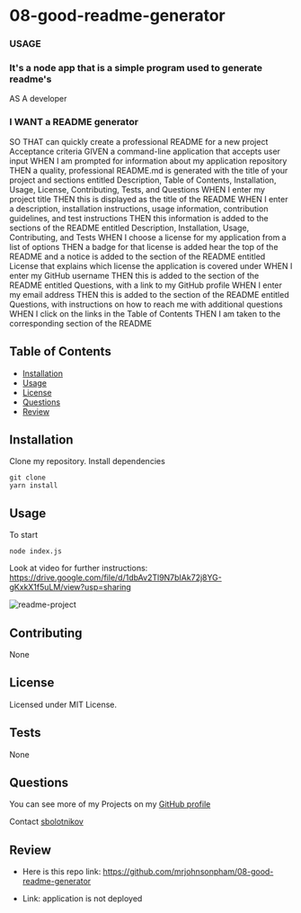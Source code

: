 # 08-good-readme-generator

### USAGE

### It's a node app that is a simple program used to generate readme's 

AS A developer

### I WANT a README generator

SO THAT can quickly create a professional README for a new project
Acceptance criteria
GIVEN a command-line application that accepts user input
WHEN I am prompted for information about my application repository
THEN a quality, professional README.md is generated with the title of your project and sections entitled Description, Table of Contents, Installation, Usage, License, Contributing, Tests, and Questions
WHEN I enter my project title
THEN this is displayed as the title of the README
WHEN I enter a description, installation instructions, usage information, contribution guidelines, and test instructions
THEN this information is added to the sections of the README entitled Description, Installation, Usage, Contributing, and Tests
WHEN I choose a license for my application from a list of options
THEN a badge for that license is added hear the top of the README and a notice is added to the section of the README entitled License that explains which license the application is covered under
WHEN I enter my GitHub username
THEN this is added to the section of the README entitled Questions, with a link to my GitHub profile
WHEN I enter my email address
THEN this is added to the section of the README entitled Questions, with instructions on how to reach me with additional questions
WHEN I click on the links in the Table of Contents
THEN I am taken to the corresponding section of the README
## Table of Contents
* [Installation](#installation)
* [Usage](#usage)
* [License](#license)
* [Questions](#questions)
* [Review](#review)
## Installation 
Clone my repository. Install dependencies

```
git clone
yarn install
``` 

## Usage 

To start 

```
node index.js
```
Look at video for further instructions:
https://drive.google.com/file/d/1dbAv2Tl9N7bIAk72j8YG-gKxkX1f5uLM/view?usp=sharing

 

![readme-project](./assets/images/gif1.gif) 




## Contributing 
 None 
 
## License 

 Licensed under MIT License. 
 
## Tests 
 None
 
## Questions 
 You can see more of my Projects on my [GitHub profile](https://github.com/mrjohnsonpham) 

 Contact [sbolotnikov](mailto:mrjohnsonpham@gmail.com) 
 
## Review 

  * Here is this repo link: https://github.com/mrjohnsonpham/08-good-readme-generator
 
  * Link: application is not deployed
